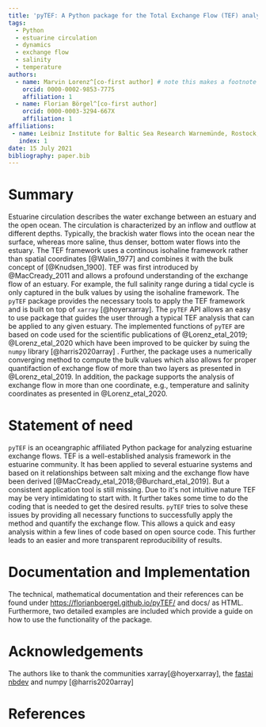 ```yaml
---
title: 'pyTEF: A Python package for the Total Exchange Flow (TEF) analysis framework'
tags:
  - Python
  - estuarine circulation
  - dynamics
  - exchange flow
  - salinity
  - temperature
authors:
  - name: Marvin Lorenz^[co-first author] # note this makes a footnote saying 'co-first author'
    orcid: 0000-0002-9853-7775
    affiliation: 1 
  - name: Florian Börgel^[co-first author]
    orcid: 0000-0003-3294-667X
    affiliation: 1
affiliations:
 - name: Leibniz Institute for Baltic Sea Research Warnemünde, Rostock, Germany
   index: 1
date: 15 July 2021
bibliography: paper.bib
---
```


# Summary

Estuarine circulation describes the water exchange between an estuary and the open ocean. The circulation is characterized by an inflow and outflow at different depths. Typically, the brackish water flows into the ocean near the surface, whereas more saline, thus denser, bottom water flows into the estuary. The TEF framework uses a continous isohaline framework rather than spatial coordinates [@Walin_1977] and combines it with the bulk concept of [@Knudsen_1900]. TEF was first introduced by @MacCready_2011 and allows a profound understanding of the exchange flow of an estuary. For example, the full salinity range during a tidal cycle is only captured in the bulk values by using the isohaline framework. 
The `pyTEF` package provides the necessary tools to apply the TEF framework and is built on top of `xarray` [@hoyerxarray]. The `pyTEF` API allows an easy to use package that guides the user through a typical TEF analysis that can be applied to any given estuary. The implemented functions of `pyTEF` are based on code used for the scientific publications of @Lorenz_etal_2019; @Lorenz_etal_2020 which have been improved to be quicker by suing the `numpy` library [@harris2020array] . Further, the package uses a numerically converging method to compute the bulk values which also allows for proper quantifaction of exchange flow of more than two layers as presented in @Lorenz_etal_2019. In addition, the package supports the analysis of exchange flow in more than one coordinate, e.g., temperature and salinity coordinates as presented in @Lorenz_etal_2020.

# Statement of need

`pyTEF` is an oceangraphic affiliated Python package for analyzing estuarine exchange flows. TEF is a well-established analysis framework in the estuarine community. It has been applied to several estuarine systems and based on it relationships between salt mixing and the exchange flow have been derived [@MacCready_etal_2018;@Burchard_etal_2019]. But a consistent application tool is still missing. Due to it's not intuitive nature TEF may be very intimidating to start with. It further takes some time to do the coding that is needed to get the desired results. `pyTEF` tries to solve these issues by providing all necessary functions to successfully apply the method and quantify the exchange flow. This allows a quick and easy analysis within a few lines of code based on open source code. This further leads to an easier and more transparent reproducibility of results. 

# Documentation and Implementation  

The technical, mathematical documentation and their references can be found under https://florianboergel.github.io/pyTEF/ and docs/ as HTML. Furthermore, two detailed examples are included which provide a guide on how to use the functionality of the package.

# Acknowledgements

The authors like to thank the communities xarray[@hoyerxarray], the [fastai nbdev](https://github.com/fastai/nbdev) and numpy [@harris2020array] 

# References

